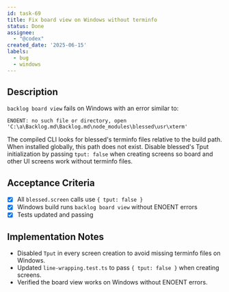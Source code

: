 ```yaml
---
id: task-69
title: Fix board view on Windows without terminfo
status: Done
assignee:
  - "@codex"
created_date: '2025-06-15'
labels:
  - bug
  - windows
---
```


## Description
`backlog board view` fails on Windows with an error similar to:
```
ENOENT: no such file or directory, open 'C:\a\Backlog.md\Backlog.md\node_modules\blessed\usr\xterm'
```
The compiled CLI looks for blessed's terminfo files relative to the build path. When installed globally, this path does not exist. Disable blessed's Tput initialization by passing `tput: false` when creating screens so board and other UI screens work without terminfo files.

## Acceptance Criteria
- [x] All `blessed.screen` calls use `{ tput: false }`
- [x] Windows build runs `backlog board view` without ENOENT errors
- [x] Tests updated and passing

## Implementation Notes
- Disabled `Tput` in every screen creation to avoid missing terminfo files on Windows.
- Updated `line-wrapping.test.ts` to pass `{ tput: false }` when creating screens.
- Verified the board view works on Windows without ENOENT errors.


